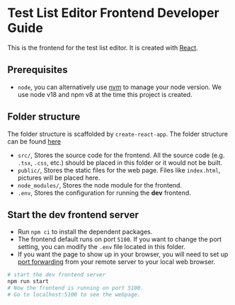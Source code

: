 # Test List Editor Frontend Developer Guide

This is the frontend for the test list editor. It is created with
[React](https://reactjs.org/docs/getting-started.html).

## Prerequisites

* `node`, you can alternatively use [nvm](https://github.com/nvm-sh/nvm) to manage your node
version. We use node v18 and npm v8 at the time this project is created.

## Folder structure

The folder structure is scaffolded by `create-react-app`. The folder structure can be found
[here](https://create-react-app.dev/docs/folder-structure)

* `src/`, Stores the source code for the frontend. All the source code (e.g. `.tsx`, `.css`, etc.)
should be placed in this folder or it would not be built.
* `public/`, Stores the static files for the web page. Files like `index.html`, pictures will
be placed here.
* `node_modules/`, Stores the node module for the frontend.
* `.env`, Stores the configuration for running the **dev** frontend.

## Start the dev frontend server

* Run `npm ci` to install the dependent packages.
* The frontend default runs on port `5100`. If you want to change the port setting, you can
modify the `.env` file located in this folder.
* If you want the page to show up in your browser, you will
need to set up [port forwarding](https://www.ssh.com/academy/ssh/tunneling-example) from your
remote server to your local web browser.

```sh
# start the dev frontend server
npm run start
# Now the frontend is running on port 5100.
# Go to localhost:5100 to see the webpage.
```
